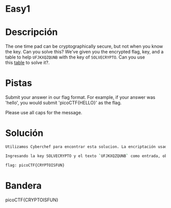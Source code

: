 # Easy1

# Descripción
The one time pad can be cryptographically secure, but not when you know the key. Can you solve this? We've given you the encrypted flag, key, and a table to help `UFJKXQZQUNB` with the key of `SOLVECRYPTO`. Can you use this [table](https://jupiter.challenges.picoctf.org/static/1fd21547c154c678d2dab145c29f1d79/table.txt) to solve it?.
# Pistas
Submit your answer in our flag format. For example, if your answer was 'hello', you would submit 'picoCTF{HELLO}' as the flag.

Please use all caps for the message.
# Solución

```bash
Utilizamos Cyberchef para encontrar esta solucion. La encriptación usada para este reto se trata de el formato Vigenere.

Ingresando la key SOLVECRYPTO y el texto `UFJKXQZQUNB` como entrada, obtenemos nuestra bandera

flag: picoCTF{CRYPTOISFUN}
```

# Bandera
picoCTF{CRYPTOISFUN}